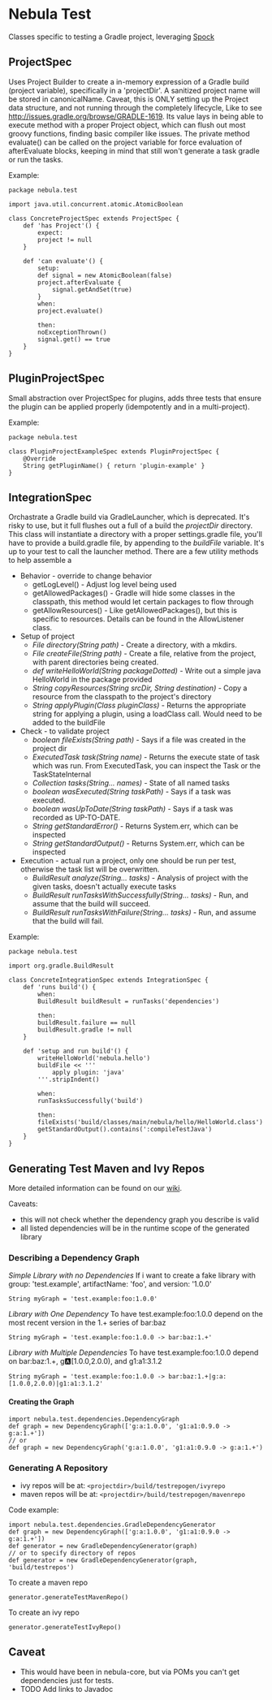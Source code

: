 Nebula Test
===========
Classes specific to testing a Gradle project, leveraging <a href="http://spockframework.org">Spock</a>

ProjectSpec
-----------
Uses Project Builder to create a in-memory expression of a Gradle build (project variable), specifically in a 'projectDir'. A sanitized project name will
be stored in canonicalName. Caveat, this is ONLY setting up the Project data structure, and not running through the completely lifecycle, Like to
see http://issues.gradle.org/browse/GRADLE-1619.  Its value lays in being able to execute method with a proper Project object, which can flush out most 
groovy functions, finding basic compiler like issues. The private method evaluate() can be called on the project variable for force evaluation of
afterEvaluate blocks, keeping in mind that still won't generate a task gradle or run the tasks.

Example:

```
package nebula.test

import java.util.concurrent.atomic.AtomicBoolean

class ConcreteProjectSpec extends ProjectSpec {
    def 'has Project'() {
        expect:
        project != null
    }

    def 'can evaluate'() {
        setup:
        def signal = new AtomicBoolean(false)
        project.afterEvaluate {
            signal.getAndSet(true)
        }
        when:
        project.evaluate()

        then:
        noExceptionThrown()
        signal.get() == true
    }
}
```

PluginProjectSpec
-----------------
Small abstraction over ProjectSpec for plugins, adds three tests that ensure the plugin can be applied properly (idempotently and in a multi-project).

Example:

```
package nebula.test

class PluginProjectExampleSpec extends PluginProjectSpec {
    @Override
    String getPluginName() { return 'plugin-example' }
}
```

IntegrationSpec
---------------
Orchastrate a Gradle build via GradleLauncher, which is deprecated. It's risky to use, but it full flushes out a full of a build the *projectDir* 
directory. This class will instantiate a directory with a proper settings.gradle file, you'll have to provide a build.gradle file, by appending
to the _buildFile_ variable. It's up to your test to call the launcher method. There are a few utility methods to help assemble a 

* Behavior - override to change behavior
  * getLogLevel() - Adjust log level being used
  * getAllowedPackages() - Gradle will hide some classes in the classpath, this method would let certain packages to flow through
  * getAllowResources() - Like getAllowedPackages(), but this is specific to resources. Details can be found in the AllowListener class.
* Setup of project
  * _File directory(String path)_ - Create a directory, with a mkdirs.
  * _File createFile(String path)_ - Create a file, relative from the project, with parent directories being created.
  * _def writeHelloWorld(String packageDotted)_ - Write out a simple java HelloWorld in the package provided
  * _String copyResources(String srcDir, String destination)_ - Copy a resource from the classpath to the project's directory
  * _String applyPlugin(Class pluginClass)_ - Returns the appropriate string for applying a plugin, using a loadClass call. Would need to be added to the buildFile
* Check - to validate project
  * _boolean fileExists(String path)_ - Says if a file was created in the project dir
  * _ExecutedTask task(String name)_ - Returns the execute state of task which was run. From ExecutedTask, you can inspect the Task or the TaskStateInternal
  * _Collection<ExecutedTask> tasks(String... names)_ - State of all named tasks
  * _boolean wasExecuted(String taskPath)_ - Says if a task was executed.
  * _boolean wasUpToDate(String taskPath)_ - Says if a task was recorded as UP-TO-DATE.
  * _String getStandardError()_ - Returns System.err, which can be inspected
  * _String getStandardOutput()_ - Returns System.err, which can be inspected
* Execution - actual run a project, only one should be run per test, otherwise the task list will be overwritten.
  * _BuildResult analyze(String... tasks)_ - Analysis of project with the given tasks, doesn't actually execute tasks
  * _BuildResult runTasksWithSuccessfully(String... tasks)_ - Run, and assume that the build will succeed.
  * _BuildResult runTasksWithFailure(String... tasks)_ - Run, and assume that the build will fail.

Example:
```
package nebula.test

import org.gradle.BuildResult

class ConcreteIntegrationSpec extends IntegrationSpec {
    def 'runs build'() {
        when:
        BuildResult buildResult = runTasks('dependencies')

        then:
        buildResult.failure == null
        buildResult.gradle != null
    }

    def 'setup and run build'() {
        writeHelloWorld('nebula.hello')
        buildFile << '''
            apply plugin: 'java'
        '''.stripIndent()

        when:
        runTasksSuccessfully('build')

        then:
        fileExists('build/classes/main/nebula/hello/HelloWorld.class')
        getStandardOutput().contains(':compileTestJava')
    }
}
```

Generating Test Maven and Ivy Repos
-----------------------------------
More detailed information can be found on our [wiki](). 

Caveats:
* this will not check whether the dependency graph you describe is valid
* all listed dependencies will be in the runtime scope of the generated library

### Describing a Dependency Graph

*Simple Library with no Dependencies*
If i want to create a fake library with group: 'test.example', artifactName: 'foo', and version: '1.0.0'

    String myGraph = 'test.example:foo:1.0.0'

*Library with One Dependency*
To have test.example:foo:1.0.0 depend on the most recent version in the 1.+ series of bar:baz

    String myGraph = 'test.example:foo:1.0.0 -> bar:baz:1.+'

*Library with Multiple Dependencies*
To have test.example:foo:1.0.0 depend on bar:baz:1.+, g:a:[1.0.0,2.0.0), and g1:a1:3.1.2

    String myGraph = 'test.example:foo:1.0.0 -> bar:baz:1.+|g:a:[1.0.0,2.0.0)|g1:a1:3.1.2'

#### Creating the Graph

    import nebula.test.dependencies.DependencyGraph
    def graph = new DependencyGraph(['g:a:1.0.0', 'g1:a1:0.9.0 -> g:a:1.+'])
    // or
    def graph = new DependencyGraph('g:a:1.0.0', 'g1:a1:0.9.0 -> g:a:1.+')

### Generating A Repository

* ivy repos will be at: `<projectdir>/build/testrepogen/ivyrepo`
* maven repos will be at: `<projectdir>/build/testrepogen/mavenrepo`

Code example:

    import nebula.test.dependencies.GradleDependencyGenerator
    def graph = new DependencyGraph(['g:a:1.0.0', 'g1:a1:0.9.0 -> g:a:1.+'])
    def generator = new GradleDependencyGenerator(graph)
    // or to specify directory of repos
    def generator = new GradleDependencyGenerator(graph, 'build/testrepos')

To create a maven repo

    generator.generateTestMavenRepo()

To create an ivy repo

    generator.generateTestIvyRepo()

Caveat
------
* This would have been in nebula-core, but via POMs you can't get dependencies just for tests.
* TODO Add links to Javadoc
